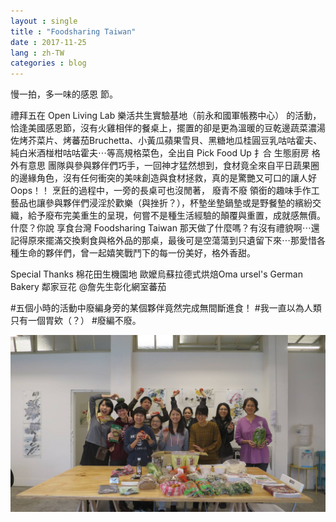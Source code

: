 ```yaml
---
layout : single
title : "Foodsharing Taiwan"
date : 2017-11-25
lang : zh-TW
categories : blog
---
```


慢一拍，多一味的感恩 節。

禮拜五在 Open Living Lab 樂活共生實驗基地（前永和國軍帳務中心） 的活動，恰逢美國感恩節，沒有火雞相伴的餐桌上，擺置的卻是更為溫暖的豆乾邊蔬菜濃湯佐烤芥菜片、烤蕃茄Bruchetta、小黃瓜蘋果雪貝、黑糖地瓜桂圓豆乳咕咕霍夫、純白米酒椪柑咕咕霍夫⋯等高規格菜色，全出自 Pick Food Up 扌合 生態廚房 格外有意思 團隊與參與夥伴們巧手，一回神才猛然想到，食材竟全來自平日蔬果圈的邊緣角色，沒有任何衝突的美味創造與食材拯救，真的是驚艷又可口的讓人好Oops！！
烹飪的過程中，一旁的長桌可也沒閒著， 廢青不廢 領銜的趣味手作工藝品也讓參與夥伴們浸淫於歡樂（與挫折？），杯墊坐墊鍋墊或是野餐墊的繽紛交織，給予廢布完美重生的呈現，何嘗不是種生活經驗的顛覆與重置，成就感無價。
什麼？你說 享食台灣 Foodsharing Taiwan 那天做了什麼嗎？有沒有禮貌啊⋯還記得原來擺滿交換剩食與格外品的那桌，最後可是空蕩蕩到只遺留下來⋯那愛惜各種生命的夥伴們，曾一起嬉笑戰鬥下的每一份美好，格外香甜。

Special Thanks
棉花田生機園地 歐嬤烏蘇拉德式烘焙Oma ursel's German Bakery 鄰家豆花 @詹先生彰化網室蕃茄

#五個小時的活動中廢編身旁的某個夥伴竟然完成無間斷進食！
#我一直以為人類只有一個胃欸（？）
#廢編不廢。

![Foodsharing Taiwan rocks!](/assets/images/23799945_867812803401181_9048026681724072545_o.jpg)
